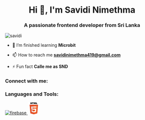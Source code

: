 <h1 align="center">Hi 👋, I'm Savidi Nimethma</h1>
<h3 align="center">A passionate frontend developer from Sri Lanka</h3>

<p align="left"> <img src="https://komarev.com/ghpvc/?username=savidi&label=Profile%20views&color=0e75b6&style=flat" alt="savidi" /> </p>

- 🌱 I’m finished learning **Microbit**

- 📫 How to reach me **savidinimethma419@gmail.com**

- ⚡ Fun fact **Calle me as SND**

<h3 align="left">Connect with me:</h3>
<p align="left">
</p>

<h3 align="left">Languages and Tools:</h3>
<p align="left"> <a href="https://firebase.google.com/" target="_blank" rel="noreferrer"> <img src="https://www.vectorlogo.zone/logos/firebase/firebase-icon.svg" alt="firebase" width="40" height="40"/> </a> <a href="https://www.w3.org/html/" target="_blank" rel="noreferrer"> <img src="https://raw.githubusercontent.com/devicons/devicon/master/icons/html5/html5-original-wordmark.svg" alt="html5" width="40" height="40"/> </a> </p>
